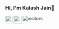 ### Hi, I'm Kalash Jain👋
<a href="https://www.linkedin.com/in/kalash-jain-59ba0a224/">
  <img align="left" width="24px" src="https://cdn-icons-png.flaticon.com/512/174/174857.png"  />
</a>
<a href="mailto:kalashjain513@gmail.com">
  <img align="left" width="26px" src="https://cdn-icons-png.flaticon.com/512/281/281769.png" />
</a>

![visitors](https://visitor-badge.laobi.icu/badge?page_id=kalashjain23.kalashjain23)

